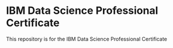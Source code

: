 # IBM Data Science Professional Certificate
This repository is for the IBM Data Science Professional Certificate
